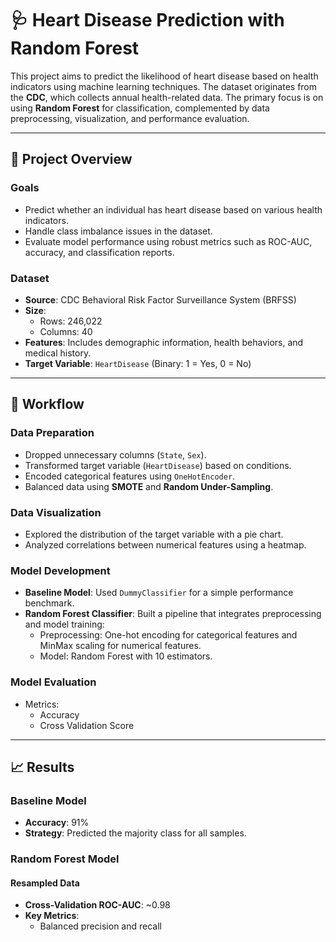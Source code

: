 # 🩺 Heart Disease Prediction with Random Forest

This project aims to predict the likelihood of heart disease based on health indicators using machine learning techniques. The dataset originates from the **CDC**, which collects annual health-related data. The primary focus is on using **Random Forest** for classification, complemented by data preprocessing, visualization, and performance evaluation.

---

## 🚀 Project Overview

### Goals
-  Predict whether an individual has heart disease based on various health indicators.
-  Handle class imbalance issues in the dataset.
-  Evaluate model performance using robust metrics such as ROC-AUC, accuracy, and classification reports.

### Dataset
- **Source**: CDC Behavioral Risk Factor Surveillance System (BRFSS)
- **Size**: 
  - Rows: 246,022
  - Columns: 40
- **Features**: Includes demographic information, health behaviors, and medical history.
- **Target Variable**: `HeartDisease` (Binary: 1 = Yes, 0 = No)

---

## 🔨 Workflow

### Data Preparation 
- Dropped unnecessary columns (`State`, `Sex`).
- Transformed target variable (`HeartDisease`) based on conditions.
- Encoded categorical features using `OneHotEncoder`.
- Balanced data using **SMOTE** and **Random Under-Sampling**.

### Data Visualization
- Explored the distribution of the target variable with a pie chart.
- Analyzed correlations between numerical features using a heatmap.

### Model Development
- **Baseline Model**: Used `DummyClassifier` for a simple performance benchmark.
- **Random Forest Classifier**: Built a pipeline that integrates preprocessing and model training:
  - Preprocessing: One-hot encoding for categorical features and MinMax scaling for numerical features.
  - Model: Random Forest with 10 estimators.

### Model Evaluation
- Metrics:
  - Accuracy
  - Cross Validation Score

---

## 📈 Results

### Baseline Model
- **Accuracy**: 91%
- **Strategy**: Predicted the majority class for all samples.

### Random Forest Model
#### Resampled Data
- **Cross-Validation ROC-AUC**: ~0.98
- **Key Metrics**:
  - Balanced precision and recall


